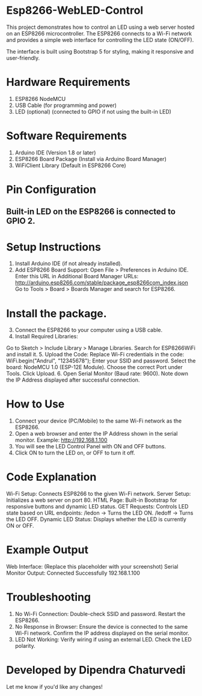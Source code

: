 # Esp8266-WebLED-Control
This project demonstrates how to control an LED using a web server hosted on an ESP8266 microcontroller. The ESP8266 connects to a Wi-Fi network and provides a simple web interface for controlling the LED state (ON/OFF).

The interface is built using Bootstrap 5 for styling, making it responsive and user-friendly.

# Hardware Requirements

1. ESP8266 NodeMCU
2. USB Cable (for programming and power)
3. LED (optional) (connected to GPIO if not using the built-in LED)
   
# Software Requirements

1. Arduino IDE (Version 1.8 or later)
2. ESP8266 Board Package (Install via Arduino Board Manager)
3. WiFiClient Library (Default in ESP8266 Core)

# Pin Configuration

Built-in LED on the ESP8266 is connected to GPIO 2.
---

# Setup Instructions

1. Install Arduino IDE (if not already installed).
2. Add ESP8266 Board Support:
Open File > Preferences in Arduino IDE.
Enter this URL in Additional Board Manager URLs:
http://arduino.esp8266.com/stable/package_esp8266com_index.json
Go to Tools > Board > Boards Manager and search for ESP8266.

# Install the package.

3. Connect the ESP8266 to your computer using a USB cable.
4. Install Required Libraries:

Go to Sketch > Include Library > Manage Libraries.
Search for ESP8266WiFi and install it.
5. Upload the Code:
Replace Wi-Fi credentials in the code:
WiFi.begin("Andrul", "12345678");
Enter your SSID and password.
Select the board: NodeMCU 1.0 (ESP-12E Module).
Choose the correct Port under Tools.
Click Upload.
6. Open Serial Monitor (Baud rate: 9600).
Note down the IP Address displayed after successful connection.

# How to Use

1. Connect your device (PC/Mobile) to the same Wi-Fi network as the ESP8266.
2. Open a web browser and enter the IP Address shown in the serial monitor. Example:
http://192.168.1.100
3. You will see the LED Control Panel with ON and OFF buttons.
4. Click ON to turn the LED on, or OFF to turn it off.
   
# Code Explanation

Wi-Fi Setup: Connects ESP8266 to the given Wi-Fi network.
Server Setup: Initializes a web server on port 80.
HTML Page: Built-in Bootstrap for responsive buttons and dynamic LED status.
GET Requests: Controls LED state based on URL endpoints:
/ledon → Turns the LED ON.
/ledoff → Turns the LED OFF.
Dynamic LED Status: Displays whether the LED is currently ON or OFF.

# Example Output
Web Interface:
 (Replace this placeholder with your screenshot)
Serial Monitor Output:
Connected Successfully
192.168.1.100

# Troubleshooting
1. No Wi-Fi Connection:
Double-check SSID and password.
Restart the ESP8266.
2. No Response in Browser:
Ensure the device is connected to the same Wi-Fi network.
Confirm the IP address displayed on the serial monitor.
3. LED Not Working:
Verify wiring if using an external LED.
Check the LED polarity.

# Developed by Dipendra Chaturvedi
Let me know if you'd like any changes!

